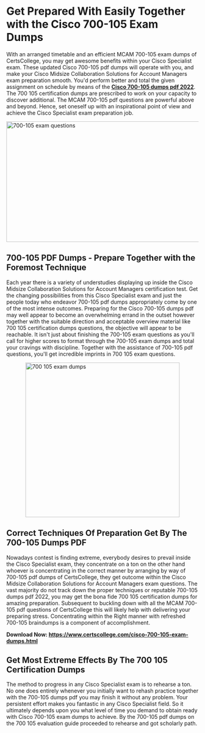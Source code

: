 <h1><strong>Get Prepared With Easily Together with the Cisco 700-105 Exam Dumps&nbsp;</strong></h1>
<p><span style="font-weight: 400;">With an arranged timetable and an efficient MCAM 700-105 exam dumps of CertsCollege, you may get awesome benefits within your Cisco Specialist exam. These updated Cisco 700-105 pdf dumps will operate with you, and make your Cisco Midsize Collaboration Solutions for Account Managers exam preparation smooth. You'd perform better and total the given assignment on schedule by means of the <strong><a href="https://www.certscollege.com/cisco-700-105-exam-dumps.html">Cisco 700-105 dumps pdf 2022</a></strong>. The 700 105 certification dumps are prescribed to work on your capacity to discover additional. The MCAM 700-105 pdf questions are powerful above and beyond. Hence, set oneself up with an inspirational point of view and achieve the Cisco Specialist exam preparation job.&nbsp;</span></p>
<p><span style="font-weight: 400;"><img style="display: block; margin-left: auto; margin-right: auto;" src="https://i.ibb.co/CPDK3ps/Yellow-and-Blue-Initiative-Blog-Banner.png" alt="700-105 exam questions" width="559" height="315" /></span></p>
<h2><strong>700-105 PDF Dumps - Prepare Together with the Foremost Technique</strong></h2>
<p><span style="font-weight: 400;">Each year there is a variety of understudies displaying up inside the Cisco Midsize Collaboration Solutions for Account Managers certification test. Get the changing possibilities from this Cisco Specialist exam and just the people today who endeavor 700-105 pdf dumps appropriately come by one of the most intense outcomes. Preparing for the Cisco 700-105 dumps pdf may well appear to become an overwhelming errand in the outset however together with the suitable direction and acceptable overview material like 700 105 certification dumps questions, the objective will appear to be reachable. It isn't just about finishing the 700-105 exam questions as you'll call for higher scores to format through the 700-105 exam dumps and total your cravings with discipline. Together with the assistance of 700-105 pdf questions, you'll get incredible imprints in 700 105 exam questions.</span></p>
<p><span style="font-weight: 400;"><a href="https://tinyurl.com/y7s2jcm6"><img style="display: block; margin-left: auto; margin-right: auto;" src="https://i.ibb.co/9tMrhdY/Teacher-Appreciation-Invitation.png" alt="700 105 exam dumps " width="404" height="404" /></a></span></p>
<h2><strong>Correct Techniques Of Preparation Get By The 700-105 Dumps PDF</strong></h2>
<p><span style="font-weight: 400;">Nowadays contest is finding extreme, everybody desires to prevail inside the Cisco Specialist exam, they concentrate on a ton on the other hand whoever is concentrating in the correct manner by arranging by way of 700-105 pdf dumps of CertsCollege, they get outcome within the Cisco Midsize Collaboration Solutions for Account Managers exam questions. The vast majority do not track down the proper techniques or reputable 700-105 dumps pdf 2022, you may get the bona fide 700 105 certification dumps for amazing preparation. Subsequent to buckling down with all the MCAM 700-105 pdf questions of CertsCollege this will likely help with delivering your preparing stress. Concentrating within the Right manner with refreshed 700-105 braindumps is a component of accomplishment.</span></p>
<p><span style="font-weight: 400;"><strong>Download Now: <a href="https://www.certscollege.com/cisco-700-105-exam-dumps.html">https://www.certscollege.com/cisco-700-105-exam-dumps.html</a></strong></span></p>
<h2><strong>Get Most Extreme Effects By The 700 105 Certification Dumps</strong></h2>
<p><span style="font-weight: 400;">The method to progress in any Cisco Specialist exam is to rehearse a ton. No one does entirely whenever you initially want to rehash practice together with the 700-105 dumps pdf you may finish it without any problem. Your persistent effort makes you fantastic in any Cisco Specialist field. So it ultimately depends upon you what level of time you demand to obtain ready with Cisco 700-105 exam dumps to achieve. By the 700-105 pdf dumps on the 700 105 evaluation guide proceeded to rehearse and got scholarly path.</span></p>
